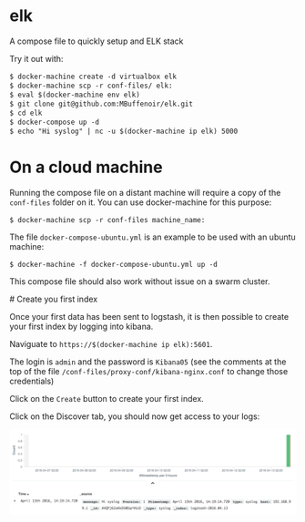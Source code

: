 # elk
A compose file to quickly setup and ELK stack

Try it out with:

    $ docker-machine create -d virtualbox elk
    $ docker-machine scp -r conf-files/ elk:
    $ eval $(docker-machine env elk)
    $ git clone git@github.com:MBuffenoir/elk.git
    $ cd elk
    $ docker-compose up -d
    $ echo "Hi syslog" | nc -u $(docker-machine ip elk) 5000

# On a cloud machine

Running the compose file on a distant machine will require a copy of the `conf-files` folder on it.
You can use docker-machine for this purpose:

    $ docker-machine scp -r conf-files machine_name:

The file `docker-compose-ubuntu.yml` is an example to be used with an ubuntu machine:

    $ docker-machine -f docker-compose-ubuntu.yml up -d

This compose file should also work without issue on a swarm cluster.

# Create you first index

Once your first data has been sent to logstash, it is then possible to create your first index by logging into kibana.

Naviguate to `https://$(docker-machine ip elk):5601`.

The login is `admin` and the password is `Kibana05` (see the comments at the top of the file `/conf-files/proxy-conf/kibana-nginx.conf` to change those credentials)

Click on the `Create` button to create your first index.

Click on the Discover tab, you should now get access to your logs:

![Kibana](./kibana.png)
